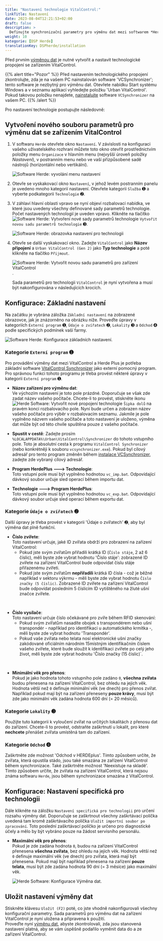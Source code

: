 ```yaml
---
title: "Nastavení technologie VitalControl:"
linkTitle: Nastavení
date: 2023-08-04T12:21:53+02:00
draft: false
description: >
  Definujte synchronizační parametry pro výměnu dat mezi softwarem *Herde* a zařízením VitalControl.
weight: 10
kategorie: [DSP Herde]
translationKey: DSPherde/installation
---
```

Před prvním [výměnou dat](../data-exchange/) je nutné vytvořit a nastavit technologické propojení se zařízením VitalControl.

{{% alert title="Pozor" %}}
Před nastavením technologického propojení zkontrolujte, zda je na vašem PC nainstalován software 'VCSynchronizer'; tento software je nezbytný pro výměnu dat. Otevřete nabídku Start systému Windows a v seznamu aplikací vyhledejte položku 'Urban VitalControl'. Pokud takovou položku nenajdete, [nainstalujte](../../vcsynchronizer/installation/) software `VCSynchronizer` na vašem PC.
{{% /alert %}}

Pro nastavení technologie postupujte následovně:

## Vytvoření nového souboru parametrů pro výměnu dat se zařízením VitalControl

1. V softwaru `Herde` otevřete okno `Nastavení`. V závislosti na konfiguraci vašeho uživatelského rozhraní můžete toto okno otevřít prostřednictvím položky menu `Organizace` v hlavním menu (nejvyšší úroveň položky _Nastavení_), v postranním menu nebo ve vaší přizpůsobené sadě nástrojů (horizontální nebo vertikální).

   ![Software Herde: vyvolání menu nastavení](../screenshots/settings.png "Herde: vyvolání Nastavení")

1. Otevře se vyskakovací okno `Nastavení`, v jehož levém postranním panelu je uvedeno mnoho kategorií nastavení. Otevřete kategorii `Služba` ➊ a vyberte podkategorii `Technologie` ➋.

1. V záhlaví hlavní oblasti vpravo se nyní objeví rozbalovací nabídka, ve které jsou uvedeny všechny definované sady parametrů technologie. Počet nastavených technologií je uveden vpravo. Klikněte na tlačítko ![Software Herde: Vytvoření nové sady parametrů technologie](/icons/new.png "Herde: Vytvoření technologického propojení") `Vytvořit novou sadu parametrů technologie` ➌.

   ![Software Herde: obrazovka nastavení pro technologii](../screenshots/settings-technology.png "Herde: Nastavení pro technologii")


1. Otevře se další vyskakovací okno. Zadejte `VitalControl` jako **Název připojení** a `Urban VitalControl (Gen 2)` jako **Typ technologie** a poté klikněte na tlačítko `Přijmout`.

   ![Software Herde: Vytvořit novou sadu parametrů pro zařízení VitalControl](../screenshots/new-technology.png "Vytvořit novou technologii: VitalControl").

   Sada parametrů pro technologii `VitalControl` je nyní vytvořena a musí být nakonfigurována v následujících krocích.

## Konfigurace: Základní nastavení

Na začátku je vybrána záložka `Základní nastavení` na zobrazené obrazovce, jak je znázorněno na obrázku níže. Proveďte úpravy v kategoriích `Externí program` ➊, `Údaje o zvířatech` ➋, `Lokality` ➌ a `Odchod` ➍ podle specifických podmínek vaší farmy.

   ![Software Herde: Konfigurace základních nastavení](../screenshots/basic-settings.png "Technologie VitalControl: Základní nastavení").
   
### Kategorie `Externí program` ➊

Pro provádění výměny dat mezi VitalControl a Herde Plus je potřeba základní software [VitalControl Synchronizer](../../vcsynchronizer) jako externí pomocný program. Pro správnou funkci tohoto programu je třeba provést některé úpravy v kategorii `Externí program` ➊.

- **Název zařízení pro výměnu dat**:  
  Ve výchozím nastavení je toto pole prázdné. Doporučuje se však zde zadat název vašeho počítače. Chcete-li to provést, stiskněte ikonu ![Herde Software: Vytvořit nové propojení technologie](/icons/arrow-down.png "Herde: Vytvořit propojení technologie") `Šipka dolů` na pravém konci rozbalovacího pole. Nyní bude určen a zobrazen název vašeho počítače pro výběr v rozbalovacím seznamu. Jakmile je pole vyplněno názvem vašeho počítače a toto nastavení je uloženo, výměna dat může být od této chvíle spuštěna pouze z vašeho počítače.

- **Spustit v cestě**:
  Zadejte prosím `%LOCALAPPDATA%\Urban\VitalControl\Synchronizer` do tohoto vstupního pole. Toto je absolutní cesta k programu `VitalControl Synchronizer` (nebo konkrétněji k souboru `vcsynchronizer.exe`). Pokud byl cílový adresář pro tento program změněn během [instalace VCSynchronizer](../../vcsynchronizer/installation), zadejte zde vybraný cílový adresář.


- **Program HerdePlus 🡒 Technologie**:  
  Toto vstupní pole musí být vyplněno hodnotou `vc_imp.bat`. Odpovídající dávkový soubor určuje sled operací během importu dat.

- **Technologie 🡒 Program HerdePlus**:  
  Toto vstupní pole musí být vyplněno hodnotou `vc_exp.bat`. Odpovídající dávkový soubor určuje sled operací během exportu dat.

### Kategorie `Údaje o zvířatech` ➋

Další úpravy je třeba provést v kategorii 'Údaje o zvířatech' ➋, aby byl výměna dat plně funkční.

- **Číslo zvířete**:  
  Toto nastavení určuje, jaké ID zvířata obdrží pro zobrazení na zařízení VitalControl:
  - Pokud jste svým zvířatům přiřadili krátká ID (`Číslo stáje`, 2 až 6 číslic), měli byste zde vybrat hodnotu 'Číslo stáje': zobrazené ID zvířete na zařízení VitalControl bude odpovídat číslu stáje přiřazenému zvířeti.
  - Pokud jste svým zvířatům **nepřiřadili** krátká ID čísla - což je běžné například v sektoru výkrmu - měli byste zde vybrat hodnotu `Číslo značky (5 číslic)`. Zobrazené ID zvířete na zařízení VitalControl bude odpovídat posledním 5 číslicím ID vytištěného na žluté ušní značce zvířete.
  
<br>

- **Číslo vysílače**:  
  Toto nastavení určuje číslo očekávané pro zvíře během RFID skenování:  
  - Pokud svým zvířatům nasadíte obojek s transpondérem nebo ušní transpondér - například pro identifikaci u automatického krmítka -, měli byste zde vybrat hodnotu 'Transpondér'.
  - Pokud vaše zvířata nebo telata nosí elektronické ušní značky zakódované oficiálním národním 15místným identifikačním číslem vašeho zvířete, které bude sloužit k identifikaci zvířete po celý jeho život, měli byste zde vybrat hodnotu 'Číslo značky (15 číslic)`.

<br>

- **Minimální věk pro přenos**:  
  Pokud je jako hodnota tohoto vstupního pole zadáno `0`, **všechna zvířata** budou přenesena na zařízení VitalControl, bez ohledu na jejich věk. Hodnota větší než `0` definuje minimální věk (ve dnech) pro přenos zvířat. Například pokud mají být na zařízení přeneseny **pouze krávy**, musí být zde jako minimální věk zadána hodnota 600 dní (= 20 měsíců).

### Kategorie `Lokality` ➌

Použijte tuto kategorii k vyloučení zvířat na určitých lokalitách z přenosu dat do zařízení. Chcete-li to provést, odstraňte zaškrtnutí u lokalit, pro které **nechcete** přenášet zvířata umístěná tam do zařízení.

### Kategorie `Odchod` ➍

Zaškrtněte zde možnost 'Odchod v HERDEplus'. Tímto způsobem určíte, že zvířata, která opustila stádo, jsou také smazána ze zařízení VitalControl během synchronizace.
Také zaškrtněte možnost 'Neexistuje na skladě'. Tímto způsobem určíte, že zvířata na zařízení VitalControl, která nejsou známa softwaru `Herde`, jsou během synchronizace smazána z VitalControl.

## Konfigurace: Nastavení specifická pro technologii

Dále klikněte na záložku `Nastavení specifická pro technologii` pro určení rozsahu výměny dat. Doporučuje se zaškrtnout všechny zaškrtávací políčka uvedená tam kromě zaškrtávacího políčka `Uložit importní soubor po zpracování`. Toto poslední zaškrtávací políčko je určeno pro diagnostické účely a mělo by být vybráno pouze na žádost servisního personálu.

- **Maximální věk pro přenos**:  
  Pokud je zde zadána hodnota `0`, budou na zařízení VitalControl přenesena **všechna zvířata**, bez ohledu na jejich věk. Hodnota větší než `0` definuje maximální věk (ve dnech) pro zvířata, která mají být přenesena. Pokud mají být například přenesena na zařízení **pouze telata**, musí být zde zadána hodnota 90 dní (= 3 měsíce) jako maximální věk.

   ![Herde Software: Konfigurace Výměna dat](../screenshots/technology-specific-settings.png "Výměna dat: specifická nastavení").

## Uložit nastavení výměny dat

Stiskněte klávesu `Uložit (F2)` poté, co jste vhodně nakonfigurovali všechny konfigurační parametry. Sada parametrů pro výměnu dat na zařízení VitalControl je nyní uložena a připravena k použití.  
Proveďte nyní [výměnu dat](../data-exchange/), abyste zkontrolovali, zda jsou stanovená nastavení platná, aby se vám úspěšně podařilo vyměnit data do a ze zařízení VitalControl.
